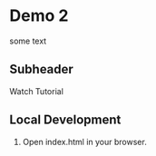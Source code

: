 # Demo 2 

some text

## Subheader

Watch Tutorial

## Local Development

1. Open index.html in your browser.